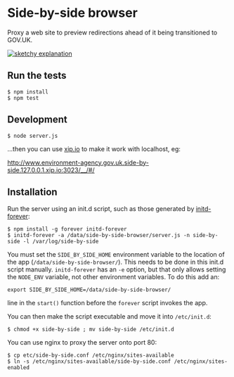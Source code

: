 # Side-by-side browser

Proxy a web site to preview redirections ahead of it being transitioned to GOV.UK.

[![sketchy explanation](http://farm3.staticflickr.com/2831/12187616853_d4b6008b5f_z.jpg "sketchy explanation")](http://www.flickr.com/photos/psd/12187616853)

## Run the tests

    $ npm install
    $ npm test

## Development

    $ node server.js

...then you can use [xip.io](http://xip.io/) to make it work with localhost, eg:

http://www.environment-agency.gov.uk.side-by-side.127.0.0.1.xip.io:3023/__/#/

## Installation

Run the server using an init.d script, such as those generated by [initd-forever](https://npmjs.org/package/initd-forever):

    $ npm install -g forever initd-forever
    $ initd-forever -a /data/side-by-side-browser/server.js -n side-by-side -l /var/log/side-by-side

You must set the `SIDE_BY_SIDE_HOME` environment variable to the location of the app (`/data/side-by-side-browser/`).  This needs to be done in this init.d script manually.  `initd-forever` has an `-e` option, but that only allows setting the `NODE_ENV` variable, not other environment variables.  To do this add an:

    export SIDE_BY_SIDE_HOME=/data/side-by-side-browser/

line in the `start()` function before the `forever` script invokes the app.

You can then make the script executable and move it into `/etc/init.d`:

    $ chmod +x side-by-side ; mv side-by-side /etc/init.d

You can use nginx to proxy the server onto port 80:

    $ cp etc/side-by-side.conf /etc/nginx/sites-available
    $ ln -s /etc/nginx/sites-available/side-by-side.conf /etc/nginx/sites-enabled
